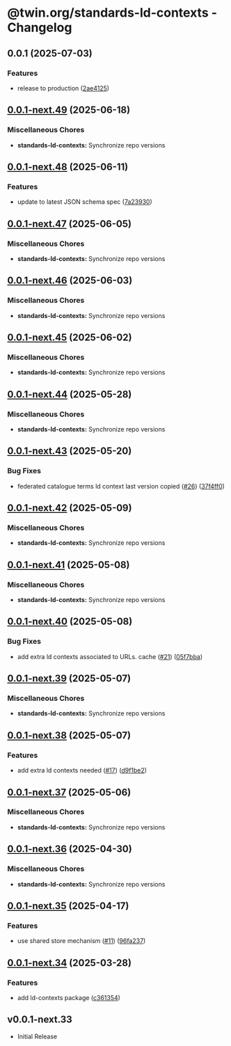 # @twin.org/standards-ld-contexts - Changelog

## 0.0.1 (2025-07-03)


### Features

* release to production ([2ae4125](https://github.com/twinfoundation/standards/commit/2ae4125f305d4714b50036eb8a0bd47e4100a7be))

## [0.0.1-next.49](https://github.com/twinfoundation/standards/compare/standards-ld-contexts-v0.0.1-next.48...standards-ld-contexts-v0.0.1-next.49) (2025-06-18)


### Miscellaneous Chores

* **standards-ld-contexts:** Synchronize repo versions

## [0.0.1-next.48](https://github.com/twinfoundation/standards/compare/standards-ld-contexts-v0.0.1-next.47...standards-ld-contexts-v0.0.1-next.48) (2025-06-11)


### Features

* update to latest JSON schema spec ([7a23930](https://github.com/twinfoundation/standards/commit/7a2393032d7f48bfb20d3a484f981fb6dd83a92c))

## [0.0.1-next.47](https://github.com/twinfoundation/standards/compare/standards-ld-contexts-v0.0.1-next.46...standards-ld-contexts-v0.0.1-next.47) (2025-06-05)


### Miscellaneous Chores

* **standards-ld-contexts:** Synchronize repo versions

## [0.0.1-next.46](https://github.com/twinfoundation/standards/compare/standards-ld-contexts-v0.0.1-next.45...standards-ld-contexts-v0.0.1-next.46) (2025-06-03)


### Miscellaneous Chores

* **standards-ld-contexts:** Synchronize repo versions

## [0.0.1-next.45](https://github.com/twinfoundation/standards/compare/standards-ld-contexts-v0.0.1-next.44...standards-ld-contexts-v0.0.1-next.45) (2025-06-02)


### Miscellaneous Chores

* **standards-ld-contexts:** Synchronize repo versions

## [0.0.1-next.44](https://github.com/twinfoundation/standards/compare/standards-ld-contexts-v0.0.1-next.43...standards-ld-contexts-v0.0.1-next.44) (2025-05-28)


### Miscellaneous Chores

* **standards-ld-contexts:** Synchronize repo versions

## [0.0.1-next.43](https://github.com/twinfoundation/standards/compare/standards-ld-contexts-v0.0.1-next.42...standards-ld-contexts-v0.0.1-next.43) (2025-05-20)


### Bug Fixes

* federated catalogue terms ld context last version copied ([#26](https://github.com/twinfoundation/standards/issues/26)) ([37f4ff0](https://github.com/twinfoundation/standards/commit/37f4ff00664e8b5efc7d24f1e2417061fd2bda56))

## [0.0.1-next.42](https://github.com/twinfoundation/standards/compare/standards-ld-contexts-v0.0.1-next.41...standards-ld-contexts-v0.0.1-next.42) (2025-05-09)


### Miscellaneous Chores

* **standards-ld-contexts:** Synchronize repo versions

## [0.0.1-next.41](https://github.com/twinfoundation/standards/compare/standards-ld-contexts-v0.0.1-next.40...standards-ld-contexts-v0.0.1-next.41) (2025-05-08)


### Miscellaneous Chores

* **standards-ld-contexts:** Synchronize repo versions

## [0.0.1-next.40](https://github.com/twinfoundation/standards/compare/standards-ld-contexts-v0.0.1-next.39...standards-ld-contexts-v0.0.1-next.40) (2025-05-08)


### Bug Fixes

* add extra ld contexts associated to URLs. cache ([#21](https://github.com/twinfoundation/standards/issues/21)) ([05f7bba](https://github.com/twinfoundation/standards/commit/05f7bbafd0efbff445b878ccc2709975e50a7773))

## [0.0.1-next.39](https://github.com/twinfoundation/standards/compare/standards-ld-contexts-v0.0.1-next.38...standards-ld-contexts-v0.0.1-next.39) (2025-05-07)


### Miscellaneous Chores

* **standards-ld-contexts:** Synchronize repo versions

## [0.0.1-next.38](https://github.com/twinfoundation/standards/compare/standards-ld-contexts-v0.0.1-next.37...standards-ld-contexts-v0.0.1-next.38) (2025-05-07)


### Features

* add extra ld contexts needed ([#17](https://github.com/twinfoundation/standards/issues/17)) ([d9f1be2](https://github.com/twinfoundation/standards/commit/d9f1be2a852f776cb3a8f00bb4dd631da0fe848e))

## [0.0.1-next.37](https://github.com/twinfoundation/standards/compare/standards-ld-contexts-v0.0.1-next.36...standards-ld-contexts-v0.0.1-next.37) (2025-05-06)


### Miscellaneous Chores

* **standards-ld-contexts:** Synchronize repo versions

## [0.0.1-next.36](https://github.com/twinfoundation/standards/compare/standards-ld-contexts-v0.0.1-next.35...standards-ld-contexts-v0.0.1-next.36) (2025-04-30)


### Miscellaneous Chores

* **standards-ld-contexts:** Synchronize repo versions

## [0.0.1-next.35](https://github.com/twinfoundation/standards/compare/standards-ld-contexts-v0.0.1-next.34...standards-ld-contexts-v0.0.1-next.35) (2025-04-17)


### Features

* use shared store mechanism ([#11](https://github.com/twinfoundation/standards/issues/11)) ([96fa237](https://github.com/twinfoundation/standards/commit/96fa23735f69c1fc7e3d0019b527634fa0a042d9))

## [0.0.1-next.34](https://github.com/twinfoundation/standards/compare/standards-ld-contexts-v0.0.1-next.33...standards-ld-contexts-v0.0.1-next.34) (2025-03-28)


### Features

* add ld-contexts package ([c361354](https://github.com/twinfoundation/standards/commit/c3613542c3dab5c37cc3d9869ea72eef86bc1ba1))

## v0.0.1-next.33

- Initial Release
